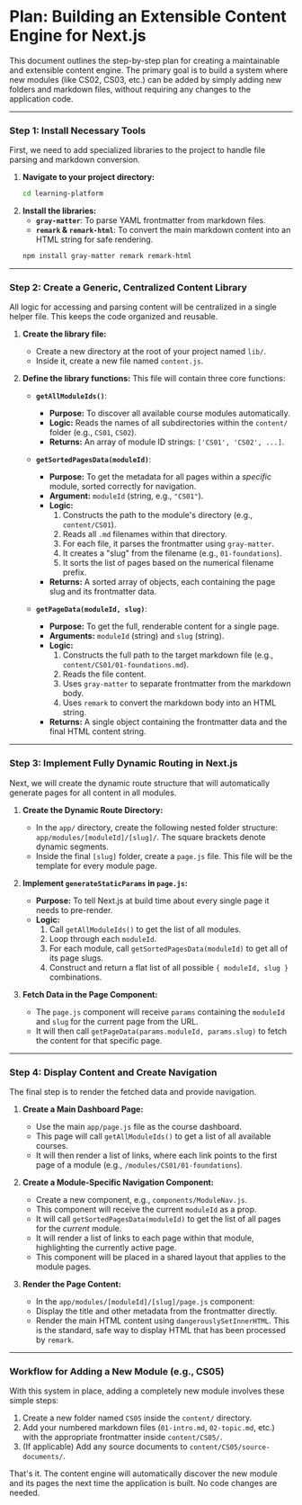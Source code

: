 # Plan: Building an Extensible Content Engine for Next.js

This document outlines the step-by-step plan for creating a maintainable and extensible content engine. The primary goal is to build a system where new modules (like CS02, CS03, etc.) can be added by simply adding new folders and markdown files, without requiring any changes to the application code.

---

### **Step 1: Install Necessary Tools**

First, we need to add specialized libraries to the project to handle file parsing and markdown conversion.

1.  **Navigate to your project directory:**
    ```bash
    cd learning-platform
    ```
2.  **Install the libraries:**
    *   **`gray-matter`**: To parse YAML frontmatter from markdown files.
    *   **`remark` & `remark-html`**: To convert the main markdown content into an HTML string for safe rendering.
    ```bash
    npm install gray-matter remark remark-html
    ```

---

### **Step 2: Create a Generic, Centralized Content Library**

All logic for accessing and parsing content will be centralized in a single helper file. This keeps the code organized and reusable.

1.  **Create the library file:**
    *   Create a new directory at the root of your project named `lib/`.
    *   Inside it, create a new file named `content.js`.

2.  **Define the library functions:** This file will contain three core functions:

    *   **`getAllModuleIds()`**:
        *   **Purpose:** To discover all available course modules automatically.
        *   **Logic:** Reads the names of all subdirectories within the `content/` folder (e.g., `CS01`, `CS02`).
        *   **Returns:** An array of module ID strings: `['CS01', 'CS02', ...]`.

    *   **`getSortedPagesData(moduleId)`**:
        *   **Purpose:** To get the metadata for all pages within a *specific* module, sorted correctly for navigation.
        *   **Argument:** `moduleId` (string, e.g., `"CS01"`).
        *   **Logic:**
            1.  Constructs the path to the module's directory (e.g., `content/CS01`).
            2.  Reads all `.md` filenames within that directory.
            3.  For each file, it parses the frontmatter using `gray-matter`.
            4.  It creates a "slug" from the filename (e.g., `01-foundations`).
            5.  It sorts the list of pages based on the numerical filename prefix.
        *   **Returns:** A sorted array of objects, each containing the page slug and its frontmatter data.

    *   **`getPageData(moduleId, slug)`**:
        *   **Purpose:** To get the full, renderable content for a single page.
        *   **Arguments:** `moduleId` (string) and `slug` (string).
        *   **Logic:**
            1.  Constructs the full path to the target markdown file (e.g., `content/CS01/01-foundations.md`).
            2.  Reads the file content.
            3.  Uses `gray-matter` to separate frontmatter from the markdown body.
            4.  Uses `remark` to convert the markdown body into an HTML string.
        *   **Returns:** A single object containing the frontmatter data and the final HTML content string.

---

### **Step 3: Implement Fully Dynamic Routing in Next.js**

Next, we will create the dynamic route structure that will automatically generate pages for all content in all modules.

1.  **Create the Dynamic Route Directory:**
    *   In the `app/` directory, create the following nested folder structure: `app/modules/[moduleId]/[slug]/`. The square brackets denote dynamic segments.
    *   Inside the final `[slug]` folder, create a `page.js` file. This file will be the template for every module page.

2.  **Implement `generateStaticParams` in `page.js`:**
    *   **Purpose:** To tell Next.js at build time about every single page it needs to pre-render.
    *   **Logic:**
        1.  Call `getAllModuleIds()` to get the list of all modules.
        2.  Loop through each `moduleId`.
        3.  For each module, call `getSortedPagesData(moduleId)` to get all of its page slugs.
        4.  Construct and return a flat list of all possible `{ moduleId, slug }` combinations.

3.  **Fetch Data in the Page Component:**
    *   The `page.js` component will receive `params` containing the `moduleId` and `slug` for the current page from the URL.
    *   It will then call `getPageData(params.moduleId, params.slug)` to fetch the content for that specific page.

---

### **Step 4: Display Content and Create Navigation**

The final step is to render the fetched data and provide navigation.

1.  **Create a Main Dashboard Page:**
    *   Use the main `app/page.js` file as the course dashboard.
    *   This page will call `getAllModuleIds()` to get a list of all available courses.
    *   It will then render a list of links, where each link points to the first page of a module (e.g., `/modules/CS01/01-foundations`).

2.  **Create a Module-Specific Navigation Component:**
    *   Create a new component, e.g., `components/ModuleNav.js`.
    *   This component will receive the current `moduleId` as a prop.
    *   It will call `getSortedPagesData(moduleId)` to get the list of all pages for the *current* module.
    *   It will render a list of links to each page within that module, highlighting the currently active page.
    *   This component will be placed in a shared layout that applies to the module pages.

3.  **Render the Page Content:**
    *   In the `app/modules/[moduleId]/[slug]/page.js` component:
    *   Display the title and other metadata from the frontmatter directly.
    *   Render the main HTML content using `dangerouslySetInnerHTML`. This is the standard, safe way to display HTML that has been processed by `remark`.

---

### **Workflow for Adding a New Module (e.g., CS05)**

With this system in place, adding a completely new module involves these simple steps:

1.  Create a new folder named `CS05` inside the `content/` directory.
2.  Add your numbered markdown files (`01-intro.md`, `02-topic.md`, etc.) with the appropriate frontmatter inside `content/CS05/`.
3.  (If applicable) Add any source documents to `content/CS05/source-documents/`.

That's it. The content engine will automatically discover the new module and its pages the next time the application is built. No code changes are needed.
